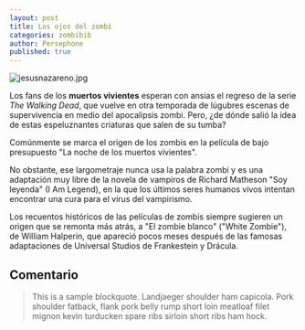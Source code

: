 ```yaml
---
layout: post
title: Los ojos del zombi
categories: zombibib
author: Persephone
published: true
---
```

![jesusnazareno.jpg]({{site.baseurl}}/images/jesusnazareno.jpg)


Los fans de los **muertos vivientes** esperan con ansias el regreso de la serie _The Walking Dead_, que vuelve en otra temporada de lúgubres escenas de supervivencia en medio del apocalipsis zombi. Pero, ¿de dónde salió la idea de estas espeluznantes criaturas que salen de su tumba?

Comúnmente se marca el origen de los zombis en la película de bajo presupuesto "La noche de los muertos vivientes".

No obstante, ese largometraje nunca usa la palabra zombi y es una adaptación muy libre de la novela de vampiros de Richard Matheson "Soy leyenda" (I Am Legend), en la que los últimos seres humanos vivos intentan encontrar una cura para el virus del vampirismo.

Los recuentos históricos de las películas de zombis siempre sugieren un origen que se remonta más atrás, a "El zombie blanco" ("White Zombie"), de William Halperin, que apareció pocos meses después de las famosas adaptaciones de Universal Studios de Frankestein y Drácula.  

## Comentario

> This is a sample blockquote. Landjaeger shoulder ham capicola.
> Pork shoulder fatback, flank pork belly rump short loin meatloaf filet mignon kevin turducken spare ribs sirloin short ribs ham hock.

